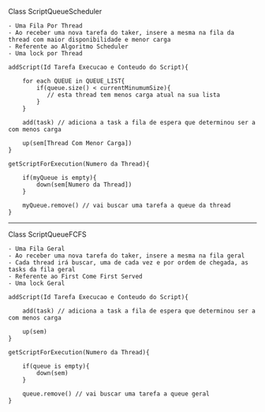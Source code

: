 Class ScriptQueueScheduler

    - Uma Fila Por Thread
    - Ao receber uma nova tarefa do taker, insere a mesma na fila da thread com maior disponibilidade e menor carga
    - Referente ao Algoritmo Scheduler
    - Uma lock por Thread

    addScript(Id Tarefa Execucao e Conteudo do Script){

	    for each QUEUE in QUEUE_LIST{
            if(queue.size() < currentMinumumSize){
               // esta thread tem menos carga atual na sua lista 
            }
        }

        add(task) // adiciona a task a fila de espera que determinou ser a com menos carga

        up(sem[Thread Com Menor Carga])
    }

    getScriptForExecution(Numero da Thread){

	    if(myQueue is empty){
            down(sem[Numero da Thread])
        }

        myQueue.remove() // vai buscar uma tarefa a queue da thread
    }

---

Class ScriptQueueFCFS

    - Uma Fila Geral
    - Ao receber uma nova tarefa do taker, insere a mesma na fila geral
    - Cada thread irá buscar, uma de cada vez e por ordem de chegada, as tasks da fila geral
    - Referente ao First Come First Served
    - Uma lock Geral

    addScript(Id Tarefa Execucao e Conteudo do Script){

        add(task) // adiciona a task a fila de espera que determinou ser a com menos carga

        up(sem)
    }

    getScriptForExecution(Numero da Thread){

	    if(queue is empty){
            down(sem)
        }

        queue.remove() // vai buscar uma tarefa a queue geral
    }